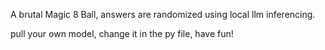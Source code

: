 A brutal Magic 8 Ball, answers are randomized using local llm inferencing. 

pull your own model, change it in the py file, have fun! 
